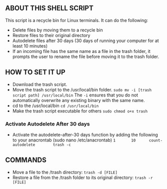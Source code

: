## ABOUT THIS SHELL SCRIPT
This script is a recycle bin for Linux terminals. It can do the following:
* Delete files by moving them to a recycle bin
* Restore files to their original directory
* Autodelete files after 30 days (30 days of running your computer for at least 10 minutes)
* If an incoming file has the same name as a file in the trash folder, it prompts the user to rename the file 
before moving it to the trash folder.

## HOW TO SET IT UP
* Download the trash script.
* Move the trash script to the /usr/local/bin folder.
```sudo mv -i [trash script path] /usr/local/bin```
The ```-i``` ensures that you do not automatically overwrite any existing binary with the same name.
* cd to the /usr/local/bin
```cd /usr/local/bin```
* Make the trash script executable for others
```sudo chmod o+x trash```

### Activate Autodelete After 30 days
* Activate the autodelete-after-30 days function by adding the following to your anacrontab (sudo nano /etc/anacrontab)
```1       10      count-autodelete        trash -c```

## COMMANDS
* Move a file to the /trash directory:
```trash -d [FILE]```
* Restore a file from the /trash folder to its original directory:
```trash -r [FILE]``` 
